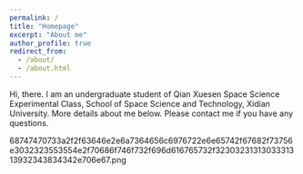 ```yaml
---
permalink: /
title: "Homepage"
excerpt: "About me"
author_profile: true
redirect_from: 
  - /about/
  - /about.html
---
```


Hi, there. I am an undergraduate student of Qian Xuesen Space Science Experimental Class, School of Space Science and Technology, Xidian University. More details about me below. Please contact me if you have any questions.

68747470733a2f2f63646e2e6a7364656c6976722e6e65742f67682f73756e3032323553554e2f70686f746f732f696d616765732f3230323131303331313932343834342e706e67.png
